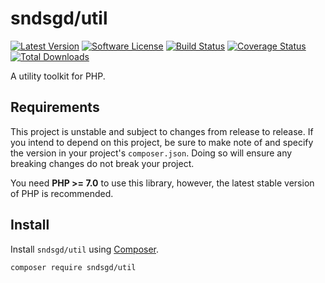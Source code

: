 # sndsgd/util

[![Latest Version](https://img.shields.io/github/release/sndsgd/util.svg?style=flat-square)](https://github.com/sndsgd/util/releases)
[![Software License](https://img.shields.io/badge/license-MIT-brightgreen.svg?style=flat-square)](https://github.com/sndsgd/util/LICENSE)
[![Build Status](https://img.shields.io/travis/sndsgd/util/master.svg?style=flat-square)](https://travis-ci.org/sndsgd/util)
[![Coverage Status](https://img.shields.io/coveralls/sndsgd/util.svg?style=flat-square)](https://coveralls.io/r/sndsgd/util?branch=master)
[![Total Downloads](https://img.shields.io/packagist/dt/sndsgd/util.svg?style=flat-square)](https://packagist.org/packages/sndsgd/util)

A utility toolkit for PHP.


## Requirements

This project is unstable and subject to changes from release to release. If you intend to depend on this project, be sure to make note of and specify the version in your project's `composer.json`. Doing so will ensure any breaking changes do not break your project.

You need **PHP >= 7.0** to use this library, however, the latest stable version of PHP is recommended.


## Install

Install `sndsgd/util` using [Composer](https://getcomposer.org/).

```
composer require sndsgd/util
```

